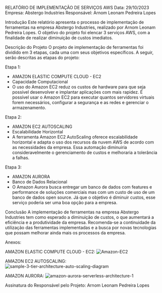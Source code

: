 RELATÓRIO DE IMPLEMENTAÇÃO DE SERVIÇOS AWS
Data: 29/10/2023 
Empresa: Abstergo Industries 
Responsável: Arnom Leonam Pedreira Lopes

Introdução
Este relatório apresenta o processo de implementação de ferramentas na empresa Abstergo Industries, realizado por Arnom Leonam Pedreira Lopes. O objetivo do projeto foi elencar 3 serviços AWS, com a finalidade de realizar diminuição de custos imediatos.

Descrição do Projeto
O projeto de implementação de ferramentas foi dividido em 3 etapas, cada uma com seus objetivos específicos. A seguir, serão descritas as etapas do projeto:

Etapa 1: 
- AMAZON ELASTIC COMPUTE CLOUD - EC2
- Capacidade Computacional
- O uso do Amazon EC2 reduz os custos de hardware para que seja possível desenvolver e implantar aplicações com mais rapidez. É possível usar o Amazon EC2 para executar quantos servidores virtuais forem necessários, configurar a segurança e as redes e gerenciar o armazenamento.

Etapa 2: 
- AMAZON EC2 AUTOSCALING
- Escalabilidade Horizontal
- A ferramenta Amazon EC2 AutoScaling oferece escalabilidade horizontal e adapta o uso dos recursos da nuvem AWS de acordo com as necessidades da empresa. Essa automação diminuiria consideravelmente o gerenciamento de custos e melhoraria a tolerância a falhas.

Etapa 3: 
- AMAZON AURORA
- Banco de Dados Relacional
- O Amazon Aurora busca entregar um banco de dados com features e performance de soluções comerciais mas com um custo de uso de um banco de dados open source. Já que o objetivo é diminuir custos, esse serviço poderia ser uma boa opção para a empresa.

Conclusão
A implementação de ferramentas na empresa Abstergo Industries tem como esperado a diminuição de custos, o que aumentará a eficiência e a produtividade da empresa. Recomenda-se a continuidade da utilização das ferramentas implementadas e a busca por novas tecnologias que possam melhorar ainda mais os processos da empresa.

Anexos:

AMAZON ELASTIC COMPUTE CLOUD - EC2:
![Amazon-EC2](https://github.com/arnomleonam/desafio-aws/assets/51215742/22d6dae7-028c-4915-a0d9-99e51da5c0d1)

AMAZON EC2 AUTOSCALING:
![sample-3-tier-architecture-auto-scaling-diagram](https://github.com/arnomleonam/desafio-aws/assets/51215742/ae093fed-8b2d-49ec-a6ac-63e276e97c71)

AMAZON AURORA:
![amazon-aurora-serverless-architecture-1](https://github.com/arnomleonam/desafio-aws/assets/51215742/89c79c74-50c7-411b-a539-f930a681c309)

Assinatura do Responsável pelo Projeto: Arnom Leonam Pedreira Lopes
